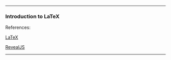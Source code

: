 <p align="center">


---

### <b>Introduction to LaTeX</b>
 

References:


 <a href="https://www.latex-project.org/"> LaTeX

  
  <a href="https://revealjs.com"> RevealJS
    
---
